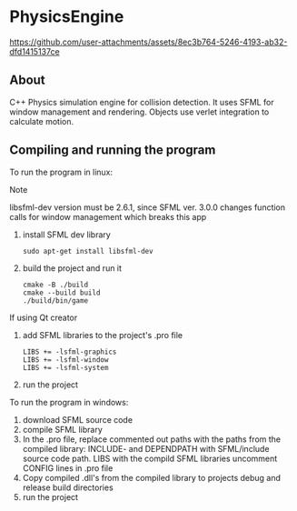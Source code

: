 # PhysicsEngine

https://github.com/user-attachments/assets/8ec3b764-5246-4193-ab32-dfd1415137ce

## About
C++ Physics simulation engine for collision detection. It uses SFML for window management and rendering. Objects use verlet integration to calculate motion.

## Compiling and running the program
To run the program in linux:

> [!NOTE]
> libsfml-dev version must be 2.6.1, since SFML ver. 3.0.0 changes function calls for window management which breaks this app
1. install SFML dev library
   ```
   sudo apt-get install libsfml-dev
   ```
2. build the project and run it
   ```
   cmake -B ./build
   cmake --build build
   ./build/bin/game
   ```

If using Qt creator

1. add SFML libraries to the project's .pro file
   ```
   LIBS += -lsfml-graphics
   LIBS += -lsfml-window
   LIBS += -lsfml-system
   ```
2. run the project

To run the program in windows:
1. download SFML source code
2. compile SFML library
3. In the .pro file, replace commented out paths with the paths from the compiled library:
   INCLUDE- and DEPENDPATH with SFML/include source code path.
   LIBS with the compild SFML libraries
   uncomment CONFIG lines in .pro file
5. Copy compiled .dll's from the compiled library to projects debug and release build directories
6. run the project
